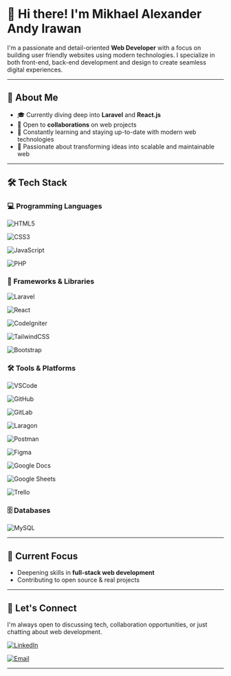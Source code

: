 # 👋 Hi there! I'm Mikhael Alexander Andy Irawan

I'm a passionate and detail-oriented **Web Developer** with a focus on building user friendly websites using modern technologies. I specialize in both front-end, back-end development and design to create seamless digital experiences.

---

## 💼 About Me

- 🎓 Currently diving deep into **Laravel** and **React.js**
- 🤝 Open to **collaborations** on web projects
- 🌱 Constantly learning and staying up-to-date with modern web technologies
- 🚀 Passionate about transforming ideas into scalable and maintainable web

---

## 🛠️ Tech Stack

### 💻 Programming Languages  
![HTML5](https://img.shields.io/badge/HTML5-E34F26?style=for-the-badge&logo=html5&logoColor=white)
 
![CSS3](https://img.shields.io/badge/CSS3-1572B6?style=for-the-badge&logo=css3&logoColor=white)
 
![JavaScript](https://img.shields.io/badge/JavaScript-F7DF1E?style=for-the-badge&logo=javascript&logoColor=black) 

![PHP](https://img.shields.io/badge/PHP-777BB4?style=for-the-badge&logo=php&logoColor=white)

### 🧰 Frameworks & Libraries  
![Laravel](https://img.shields.io/badge/Laravel-FF2D20?style=for-the-badge&logo=laravel&logoColor=white)
  
![React](https://img.shields.io/badge/React-20232A?style=for-the-badge&logo=react&logoColor=61DAFB) 
 
![CodeIgniter](https://img.shields.io/badge/CodeIgniter-EF4223?style=for-the-badge&logo=codeigniter&logoColor=white)  

![TailwindCSS](https://img.shields.io/badge/Tailwind_CSS-38B2AC?style=for-the-badge&logo=tailwind-css&logoColor=white) 
 
![Bootstrap](https://img.shields.io/badge/Bootstrap-563D7C?style=for-the-badge&logo=bootstrap&logoColor=white)

### 🛠 Tools & Platforms  
![VSCode](https://img.shields.io/badge/VS_Code-007ACC?style=for-the-badge&logo=visual-studio-code&logoColor=white)

![GitHub](https://img.shields.io/badge/GitHub-181717?style=for-the-badge&logo=github&logoColor=white)  

![GitLab](https://img.shields.io/badge/GitLab-FCA121?style=for-the-badge&logo=gitlab&logoColor=white) 
 
![Laragon](https://img.shields.io/badge/Laragon-0E83CD?style=for-the-badge&logo=laragon&logoColor=white) 
 
![Postman](https://img.shields.io/badge/Postman-FF6C37?style=for-the-badge&logo=postman&logoColor=white) 
 
![Figma](https://img.shields.io/badge/Figma-F24E1E?style=for-the-badge&logo=figma&logoColor=white)

![Google Docs](https://img.shields.io/badge/Google_Docs-4285F4?style=for-the-badge&logo=google-docs&logoColor=white)

![Google Sheets](https://img.shields.io/badge/Google_Sheets-34A853?style=for-the-badge&logo=google-sheets&logoColor=white)

![Trello](https://img.shields.io/badge/Trello-0052CC?style=for-the-badge&logo=trello&logoColor=white)  




### 🗄 Databases  
![MySQL](https://img.shields.io/badge/MySQL-4479A1?style=for-the-badge&logo=mysql&logoColor=white)

---

## 🎯 Current Focus

- Deepening skills in **full-stack web development**
- Contributing to open source & real projects

---

## 🤝 Let's Connect

I'm always open to discussing tech, collaboration opportunities, or just chatting about web development.

[![LinkedIn](https://img.shields.io/badge/LinkedIn-blue?style=for-the-badge&logo=linkedin&logoColor=white)](https://linkedin.com/in/your-link)

[![Email](https://img.shields.io/badge/Email-D14836?style=for-the-badge&logo=gmail&logoColor=white)](mailto:your.email@example.com)  


---

